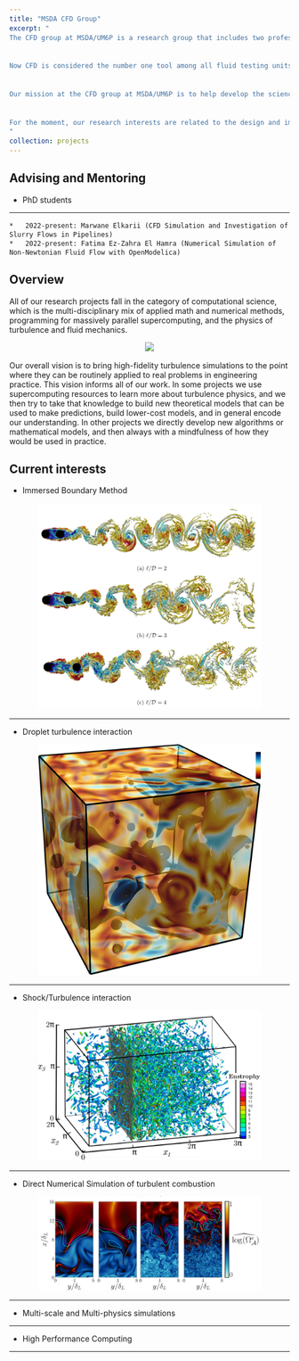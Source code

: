 ```yaml
---
title: "MSDA CFD Group"
excerpt: " 
The CFD group at MSDA/UM6P is a research group that includes two professors, graduate students and undergraduate students who undergo a wide range of studies and simulations related to computational fluid dynamics. Working with both development and applied numerical studies, the group is gaining a great expertise and knowledge in the CFD domain, which is currently the widest as well as the most efficient fluid flow testing tool. 


Now CFD is considered the number one tool among all fluid testing units due to the availability of high tech computers besides commercial and open-source CFD packages and libraries accessible to almost every one.


Our mission at the CFD group at MSDA/UM6P is to help develop the science of CFD by devising new mathematical methodologies that render more robust CFD simulations. We also aim at conducting CFD analysis for different domains such as air-conditioing, oil and gas, aerodynamics, blood flow in arteries, heat transfer issues .. etc.


For the moment, our research interests are related to the design and implementation of novel numerical methods for hyperbolic and mixed hyperbolic/parabolic partial differential equations, as well as their application to solve realistic flow problems in various areas of natural science and engineering.
"
collection: projects
---
```


## Advising and Mentoring

- PhD students
---

	*	2022-present: Marwane Elkarii (CFD Simulation and Investigation of Slurry Flows in Pipelines)
	*	2022-present: Fatima Ez-Zahra El Hamra (Numerical Simulation of Non-Newtonian Fluid Flow with OpenModelica)


## Overview
All of our research projects fall in the category of computational science, which is the multi-disciplinary mix of applied math and numerical methods, programming for massively parallel supercomputing, and the physics of turbulence and fluid mechanics. 


<center>
<img src='/images/jet_view5.png' width="700" >
</center>

Our overall vision is to bring high-fidelity turbulence simulations to the point where they can be routinely applied to real problems in engineering practice. This vision informs all of our work. In some projects we use supercomputing resources to learn more about turbulence physics, and we then try to take that knowledge to build new theoretical models that can be used to make predictions, build lower-cost models, and in general encode our understanding. In other projects we directly develop new algorithms or mathematical models, and then always with a mindfulness of how they would be used in practice.


## Current interests

*	Immersed Boundary Method

<center>
<img src='/images/gal1.png' width="400" >
</center>

---

*	Droplet turbulence interaction

<center>
<img src='/images/gal2.png' width="400" >
</center>

---

*	Shock/Turbulence interaction

<center>
<img src='/images/gal3.png' width="400" >
</center>

---

*    Direct Numerical Simulation of turbulent combustion

<center>
<img src='/images/gal4.png' width="400" >
</center>

---

*	Multi-scale and Multi-physics simulations

---

*	High Performance Computing

---